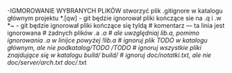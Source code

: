 -IGMOROWANIE WYBRANYCH PLIKÓW
    stworzyć plik .gitignore w katalogu głównym projektu
    *.[qw]	- git będzie ignorował pliki kończące sie na .q i .w
    *~		- git będzie ignorował pliki kończące się tyldą
    # komentarz — ta linia jest ignorowana
    # żadnych plików .a
    *.a
    # ale uwzględniaj lib.a, pomimo ignorowania .a w linijce powyżej
    !lib.a
    # ignoruj plik TODO w katalogu głównym, ale nie podkatalog/TODO
    /TODO
    # ignoruj wszystkie pliki znajdujące się w katalogu build/
    build/
    # ignoruj doc/notatki.txt, ale nie doc/server/arch.txt
    doc/*.txt